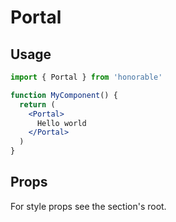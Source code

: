 # Portal

## Usage

```jsx
import { Portal } from 'honorable'

function MyComponent() {
  return (
    <Portal>
      Hello world
    </Portal>
  )
}
```

## Props

For style props see the section's root.
